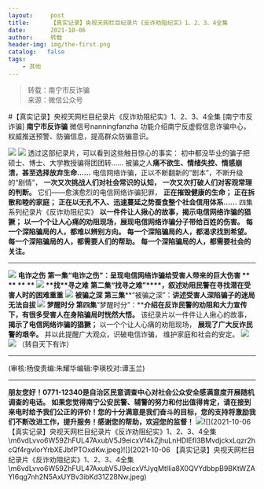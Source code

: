```yaml
---
layout:     post
title:      【真实记录】央视天网栏目纪录片《反诈劝阻纪实》1、2、3、4全集
date:       2021-10-06
author:     转载
header-img: img/the-first.png
catalog:   false
tags:
    - 其他
---
```


<blockquote><p>转载：南宁市反诈骗<br>
来源：微信公众号</p></blockquote>

#【真实记录】央视天网栏目纪录片《反诈劝阻纪实》1、2、3、4全集
[南宁市反诈骗]
**南宁市反诈骗**
微信号nanningfanzha
功能介绍南宁反虚假信息诈骗中心，权威推送预警、防骗信息，提高群众防骗意识。

![]({{site.baseurl}}/postimg/m6vdLvvo6W5iaqtFlbC2aKtxz0cgAUufMCLNZjTFq3atj7KNzA5jndiaFCUL151ExlvRyBicqsE2ibqpx1OibZrS54A.gif)
![]({{site.baseurl}}/postimg/jSC6UQZBSibpIBU8kmTkZwX12uhjlOFhop57hpBQnsdApfT5dIhKA9FOIRZ1ew3yb976U1wiblsK2WjoJiaw8jfZQ.jpeg)
透过这部纪录片，可以看到这些触目惊心的事实：
初中都没毕业的骗子把硕士、博士、大学教授骗得团团转……
被骗之人**痛不欲生、情绪失控、情感崩溃，甚至选择放弃生命……**
电信网络诈骗，正以不断翻新的“剧本”，不断升级的“剧情”，
**一次又次挑战人们对社会常识的认知，**
**一次又次打破人们对客观常理的判断。**
它们——愈演愈烈的电信网络诈骗犯罪，
**正在摧毁健康的生命；**
**正在拆散和睦的家庭；**
**正在以无孔不入、迅速蔓延之势蚕食整个社会信用体系……**
四集系列纪录片《反诈劝阻纪实》
**以一件件让人揪心的故事，揭示电信网络诈骗的猖獗；**
**以一个个让人心痛的劝阻现场，展现电信网络诈骗分子带给百姓的伤害。**
**每一个深陷骗局的人，都难以辨别方向。**
**每一个深陷骗局的人，都渴求找到希望。**
**每一个深陷骗局的人，都需要人们的帮助。**
**每一个深陷骗局的人，都需要社会的关注。**
****
![]({{site.baseurl}}/postimg/jSC6UQZBSibqMGnCqOtTiaObkHAENcS0X9JUl5Cd1BorwCibhxe5u66Fr8koyhVicTKVtziaaH595ic280pXFQO6iaZibA.png)
****电诈之伤****
**第一集“****电诈之伤****”：****呈现电信网络诈骗给受害人带来的巨大伤害**
**
**
**
**
![]({{site.baseurl}}/postimg/jSC6UQZBSibqMGnCqOtTiaObkHAENcS0X9lY8vySbmgcohZia36TO2MjlD7KnHYzzpUP9iaYsTuWV0CKCdj9HSibTiag.png)
**找****寻之难**
**第二集“****找寻之难****”****，叙述劝阻民警在寻找潜在受害人时的困难重重**
![]({{site.baseurl}}/postimg/jSC6UQZBSibrOr661FJJRRbj5bKicnvM6O3cJj32vRibXupyMTFheNro1mHwhoZU15ibbOWoJibOMlYybY6mG6ibuGvQ.png)
**被骗之深**
**第三集****“被骗之深”：****讲述受害人深陷骗子的迷局无法自拔**
![]({{site.baseurl}}/postimg/jSC6UQZBSibrOr661FJJRRbj5bKicnvM6OrWziazBE9PGHFnqYHtttl45TboLHDb3ZwNyG4MNjQjCy770ia9glBXsA.png)
**梦醒时分**
**第四集****“梦醒时分”：******介绍在反诈民警的劝阻和大力宣传下，有很多受害人在身陷骗局时恍然大悟。****
该纪录片以一件件让人揪心的故事，
**揭示了电信网络诈骗的猖獗；**
以一个个让人心痛的劝阻现场，
**展现了广大反诈民警的艰辛。**
并以此提醒广大观众，识破电信诈骗，
维护家庭和社会的安定。
![]({{site.baseurl}}/postimg/jSC6UQZBSibpIBU8kmTkZwX12uhjlOFho4Ov2Z8fm8g0jvwnHMdRf0MZCMMwPwxHNrM7ice7xYBaa8Kmv7Rwz5Og.jpeg)
![]({{site.baseurl}}/postimg/jSC6UQZBSibrCYVXqM1qicnutHxxlKAvUleFtFhicMxJ9VEHZEib7Ye3nYWUF2u20I3dLvpFhuicgQL0QlI93FXI59A.jpeg)
（转自天下有诈）
****
(审核:杨俊责编:朱耀华编辑:李瑛校对:谭玉兰)
***
******朋友您好！0771-12340是****自治区民意调查中心对社会公众安全感满意度开展随机调查的电话。**
**如果您觉得南宁公安民警、辅警的努力和付出值得肯定，请在接到来电时给予我们公正的评价！您的十分满意是我们奋斗的目标，您的支持将激励我们不断改进工作，提升服务！感谢您的帮助，欢迎您的监督！**
![]({{site.baseurl}}/postimg/m6vdLvvo6W59ZhFUL47AxubV5J9eicxVfeSQib8vSmVVKag6DgCakibnVGaXRN16TfOcn1K8fqzFkplNvtJX4JWWw.jpeg)![](2021-10-06
【真实记录】央视天网栏目纪录片《反诈劝阻纪实》1、2、3、4全集\\m6vdLvvo6W59ZhFUL47AxubV5J9eicxVf4kZjhuLnHDlEfI3BMvdjckxLqzr2hcQf4rgvlorYrbXEJbfPTOxdKw.jpeg)![](2021-10-06
【真实记录】央视天网栏目纪录片《反诈劝阻纪实》1、2、3、4全集\\m6vdLvvo6W59ZhFUL47AxubV5J9eicxVfJyqMtIIia8X0QVYdbbpB9BKtWZAYI6qg7nh2N5AxUYBv3ibKd31Z28Nw.jpeg)
